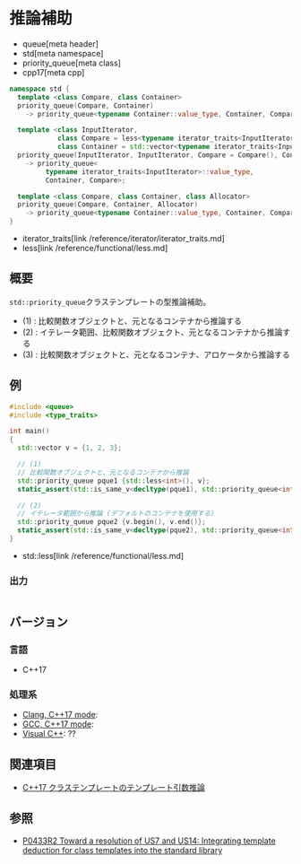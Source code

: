 # 推論補助
* queue[meta header]
* std[meta namespace]
* priority_queue[meta class]
* cpp17[meta cpp]

```cpp
namespace std {
  template <class Compare, class Container>
  priority_queue(Compare, Container)
    -> priority_queue<typename Container::value_type, Container, Compare>; // (1)

  template <class InputIterator,
            class Compare = less<typename iterator_traits<InputIterator>::value_type>,
            class Container = std::vector<typename iterator_traits<InputIterator>::value_type>>
  priority_queue(InputIterator, InputIterator, Compare = Compare(), Container = Container())
    -> priority_queue<
         typename iterator_traits<InputIterator>::value_type,
         Container, Compare>;                                              // (2)

  template <class Compare, class Container, class Allocator>
  priority_queue(Compare, Container, Allocator)
    -> priority_queue<typename Container::value_type, Container, Compare>; // (3)
}
```
* iterator_traits[link /reference/iterator/iterator_traits.md]
* less[link /reference/functional/less.md]

## 概要
`std::priority_queue`クラステンプレートの型推論補助。

- (1) : 比較関数オブジェクトと、元となるコンテナから推論する
- (2) : イテレータ範囲、比較関数オブジェクト、元となるコンテナから推論する
- (3) : 比較関数オブジェクトと、元となるコンテナ、アロケータから推論する


## 例
```cpp example
#include <queue>
#include <type_traits>

int main()
{
  std::vector v = {1, 2, 3};

  // (1)
  // 比較関数オブジェクトと、元となるコンテナから推論
  std::priority_queue pque1 {std::less<int>(), v};
  static_assert(std::is_same_v<decltype(pque1), std::priority_queue<int>>);

  // (2)
  // イテレータ範囲から推論 (デフォルトのコンテナを使用する)
  std::priority_queue pque2 {v.begin(), v.end()};
  static_assert(std::is_same_v<decltype(pque2), std::priority_queue<int>>);
}
```
* std::less[link /reference/functional/less.md]

### 出力
```
```


## バージョン
### 言語
- C++17

### 処理系
- [Clang, C++17 mode](/implementation.md#clang):
- [GCC, C++17 mode](/implementation.md#gcc):
- [Visual C++](/implementation.md#visual_cpp): ??


## 関連項目
- [C++17 クラステンプレートのテンプレート引数推論](/lang/cpp17/type_deduction_for_class_templates.md)


## 参照
- [P0433R2 Toward a resolution of US7 and US14: Integrating template deduction for class templates into the standard library](http://www.open-std.org/jtc1/sc22/wg21/docs/papers/2017/p0433r2.html)

